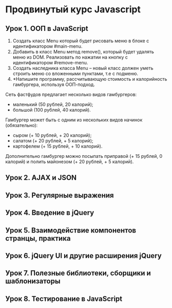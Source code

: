 # __Продвинутый курс Javascript__

## Урок 1. ООП в JavaScript
  1. Создать класс Menu который будет рисовать меню в блоке с идентификатором #main-menu.
  2. Добавить в класс Menu метод remove(), который будет удалять меню из DOM. Реализовать по нажатии на кнопку с идентификатором #remove-menu.
  3. Создать наследника класса Menu – новый класс должен уметь строить меню со вложенными пунктами, т.е с подменю.
  4. *Напишите программу, рассчитывающую стоимость и калорийность гамбургера, используя ООП-подход.

   Сеть фастфудов предлагает несколько видов гамбургеров:
  - маленький (50 рублей, 20 калорий);
  - большой (100 рублей, 40 калорий).

  Гамбургер может быть с одним из нескольких видов начинок (обязательно):
   - сыром (+ 10 рублей, + 20 калорий);
   - салатом (+ 20 рублей, + 5 калорий);
   - картофелем (+ 15 рублей, + 10 калорий).

   Дополнительно гамбургер можно посыпать приправой (+ 15 рублей, 0 калорий) и полить майонезом (+ 20 рублей, + 5 калорий).
## Урок 2. AJAX и JSON
## Урок 3. Регулярные выражения
## Урок 4. Введение в jQuery
## Урок 5. Взаимодействие компонентов странцы, практика
## Урок 6. jQuery UI и другие расширения jQuery
## Урок 7. Полезные библиотеки, сборщики и шаблонизаторы
## Урок 8. Тестирование в JavaScript